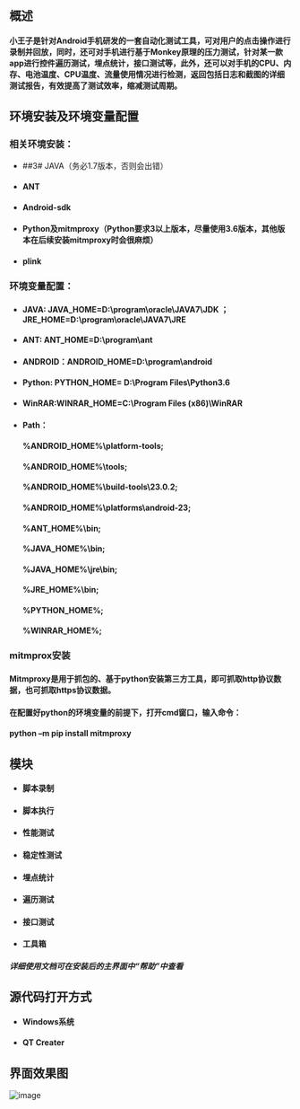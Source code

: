 ## 概述
#### 小王子是针对Android手机研发的一套自动化测试工具，可对用户的点击操作进行录制并回放，同时，还可对手机进行基于Monkey原理的压力测试，针对某一款app进行控件遍历测试，埋点统计，接口测试等，此外，还可以对手机的CPU、内存、电池温度、CPU温度、流量使用情况进行检测，返回包括日志和截图的详细测试报告，有效提高了测试效率，缩减测试周期。

## 环境安装及环境变量配置
### 相关环境安装： 
- ##3# JAVA（务必1.7版本，否则会出错）
- #### ANT
- #### Android-sdk
- #### Python及mitmproxy（Python要求3以上版本，尽量使用3.6版本，其他版本在后续安装mitmproxy时会很麻烦）
- #### plink

### 环境变量配置：
- #### JAVA: JAVA_HOME=D:\program\oracle\JAVA7\JDK ； JRE_HOME=D:\program\oracle\JAVA7\JRE
- #### ANT: ANT_HOME=D:\program\ant
- #### ANDROID：ANDROID_HOME=D:\program\android
- #### Python: PYTHON_HOME= D:\Program Files\Python3.6
- #### WinRAR:WINRAR_HOME=C:\Program Files (x86)\WinRAR
- #### Path：
    #### %ANDROID_HOME%\platform-tools;
    #### %ANDROID_HOME%\tools;
    #### %ANDROID_HOME%\build-tools\23.0.2;
    #### %ANDROID_HOME%\platforms\android-23;
    #### %ANT_HOME%\bin;
    #### %JAVA_HOME%\bin;
    #### %JAVA_HOME%\jre\bin;
    #### %JRE_HOME%\bin;
    #### %PYTHON_HOME%;
    #### %WINRAR_HOME%;

### mitmprox安装

#### Mitmproxy是用于抓包的、基于python安装第三方工具，即可抓取http协议数据，也可抓取https协议数据。

#### 在配置好python的环境变量的前提下，打开cmd窗口，输入命令：
#### python –m pip install mitmproxy

## 模块
- #### 脚本录制
- #### 脚本执行
- #### 性能测试
- #### 稳定性测试
- #### 埋点统计
- #### 遍历测试
- #### 接口测试
- #### 工具箱

#### *详细使用文档可在安装后的主界面中“帮助”中查看*

## 源代码打开方式
- #### Windows系统
- #### QT Creater

## 界面效果图
![image](https://github.com/chorushe/princekin/blob/master/img/princekin.png)

